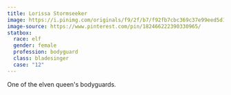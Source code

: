 ```yaml
---
title: Lorissa Stormseeker
image: https://i.pinimg.com/originals/f9/2f/b7/f92fb7cbc369c37e99eed5d166284918.png
image-source: https://www.pinterest.com/pin/182466222390330965/
statbox:
  race: elf
  gender: female
  profession: bodyguard
  class: bladesinger
  case: "12"
---
```


One of the elven queen's bodyguards.

